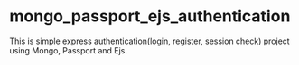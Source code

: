 mongo_passport_ejs_authentication
=================================

This is simple express authentication(login, register, session check) project using Mongo, Passport and Ejs.